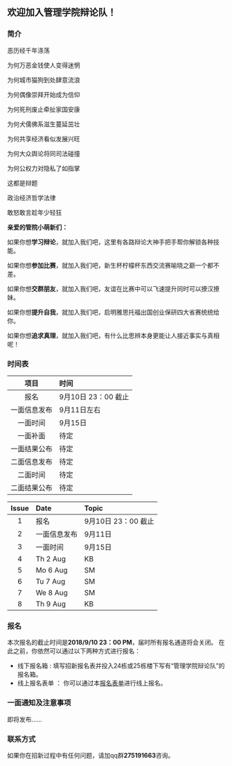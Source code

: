 ## 欢迎加入管理学院辩论队！


### 简介
恶历经千年涤荡

为何万恶金钱使人变得迷惘

为何城市猫狗到处肆意流浪

为何偶像崇拜开始成为信仰

为何死刑废止牵扯家国安康

为何犬儒佛系滋生蔓延茁壮

为何共享经济看似发展兴旺

为何大众舆论将同司法碰撞

为何公权力对隐私了如指掌

这都是辩题

政治经济哲学法律

敢怒敢言趁年少轻狂

**亲爱的管院小萌新们：**

  如果你想**学习辩论**，就加入我们吧，这里有各路辩论大神手把手帮你解锁各种技能。

  如果你想**参加比赛**，就加入我们吧，新生杯柠檬杯东西交流赛喻晓之巅一个都不差。

  如果你想**交群朋友**，就加入我们吧，友谊在比赛中可以飞速提升同时可以撩汉撩妹。

  如果你想**提升自我**，就加入我们吧，启明雅思托福出国创业保研四大省赛统统给你。

  如果你想**追求真理**，就加入我们吧，有什么比思辨本身更能让人接近事实与真相呢！


### 时间表
| 项目 | 时间 |
|:----:|:-----|
| 报名        | 9月10日 23：00 截止 |
| 一面信息发布 | 9月11日左右 |
| 一面时间     | 9月15日 |
| 一面补面     | 待定 |
| 一面结果公布 | 待定 |
| 二面信息发布 | 待定 |
| 二面时间     | 待定 |
| 二面结果公布 | 待定 |

| Issue | Date       | Topic |
|:---:|:----------|:------------|
| 1  | 报名 | 9月10日 23：00 截止 |     |
| 2  | 一面信息发布 |     9月11日     |
| 3  | 一面时间  | 9月15日         |
| 4  | Th 2 Aug  | KB         |
| 5  | Mo 6 Aug  | SM         |
| 6  | Tu 7 Aug  | SM         |
| 7  | We 8 Aug  | SM         |
| 8  | Th 9 Aug  | KB         |


### 报名
 本次报名的截止时间是**2018/9/10 23：00 PM**，届时所有报名通道将会关闭。
 在此之前，你依然可以通过以下两种方式进行报名：
 - 线下报名箱 : 填写招新报名表并投入24栋或25栋楼下写有“管理学院辩论队”的报名箱。
 - 线上报名表单 ： 你可以通过本[报名表单](https://www.wjx.top/m/27387814.aspx)进行线上报名。

### 一面通知及注意事项
即将发布......

### 联系方式
如果你在招新过程中有任何问题，请加qq群**275191663**咨询。
